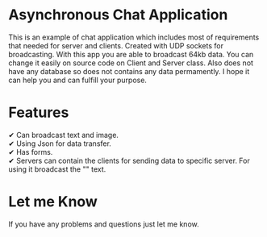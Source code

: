 # Asynchronous Chat Application
This is an example of chat application which includes most of requirements that needed for server and clients. Created with UDP sockets for broadcasting. 
 With this app you are able to broadcast 64kb data. You can change it easily on source code on Client and Server class. Also does not have any database so does not contains any data permamently. I hope it can help you and can fulfill your purpose. 


# Features
✔ Can broadcast text and image.<br>
✔ Using Json for data transfer.<br>
✔ Has forms.<br>
✔ Servers can contain the clients for sending data to specific server. For using it broadcast the "<DISCOVER>" text.<br>
 
# Let me Know 
If you have any problems and questions just let me know. 




